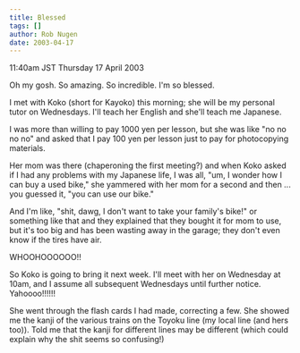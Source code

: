 ```yaml
---
title: Blessed
tags: []
author: Rob Nugen
date: 2003-04-17
---
```


<p class=date>11:40am JST Thursday 17 April 2003</p>

<p>Oh my gosh.  So amazing.  So incredible.  I'm so blessed.</p>

<p>I met with Koko (short for Kayoko) this morning; she will be my
personal tutor on Wednesdays.  I'll teach her English and she'll teach
me Japanese.</p>

<p>I was more than willing to pay 1000 yen per lesson, but she was
like "no no no no" and asked that I pay 100 yen per lesson just to pay
for photocopying materials.</p>

<p>Her mom was there (chaperoning the first meeting?) and when Koko
asked if I had any problems with my Japanese life, I was all, "um, I
wonder how I can buy a used bike," she yammered with her mom for a
second and then ... you guessed it, "you can use our bike."</p>

<p>And I'm like, "shit, dawg, I don't want to take your family's
bike!" or something like that and they explained that they bought it
for mom to use, but it's too big and has been wasting away in the
garage; they don't even know if the tires have air.</p>

<p>WHOOHOOOOOO!!</p>

<p>So Koko is going to bring it next week.  I'll meet with her on
Wednesday at 10am, and I assume all subsequent Wednesdays until
further notice.  Yahoooo!!!!!!</p>

<p>She went through the flash cards I had made, correcting a few.  She
showed me the kanji of the various trains on the Toyoku line (my local
line (and hers too)).  Told me that the kanji for different lines may
be different (which could explain why the shit seems so confusing!)</p>
